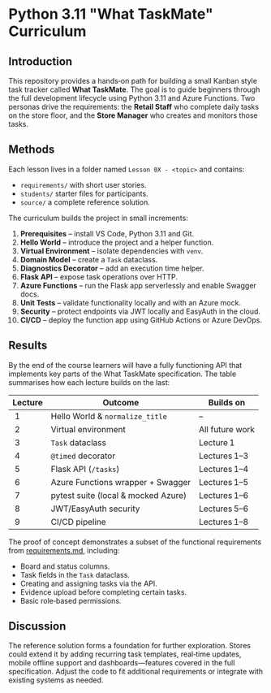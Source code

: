# Python 3.11 "What TaskMate" Curriculum

## Introduction
This repository provides a hands‑on path for building a small Kanban style task tracker called **What TaskMate**. The goal is to guide beginners through the full development lifecycle using Python 3.11 and Azure Functions. Two personas drive the requirements: the **Retail Staff** who complete daily tasks on the store floor, and the **Store Manager** who creates and monitors those tasks.

## Methods
Each lesson lives in a folder named `Lesson 0X - <topic>` and contains:
- `requirements/` with short user stories.
- `students/` starter files for participants.
- `source/` a complete reference solution.

The curriculum builds the project in small increments:
1. **Prerequisites** – install VS Code, Python 3.11 and Git.
2. **Hello World** – introduce the project and a helper function.
3. **Virtual Environment** – isolate dependencies with `venv`.
4. **Domain Model** – create a `Task` dataclass.
5. **Diagnostics Decorator** – add an execution time helper.
6. **Flask API** – expose task operations over HTTP.
7. **Azure Functions** – run the Flask app serverlessly and enable Swagger docs.
8. **Unit Tests** – validate functionality locally and with an Azure mock.
9. **Security** – protect endpoints via JWT locally and EasyAuth in the cloud.
10. **CI/CD** – deploy the function app using GitHub Actions or Azure DevOps.

## Results
By the end of the course learners will have a fully functioning API that implements key parts of the What TaskMate specification. The table summarises how each lecture builds on the last:

| Lecture | Outcome                             | Builds on       |
| ---- | ----------------------------------- | --------------- |
|  1   | Hello World & `normalize_title`     | –               |
|  2   | Virtual environment                 | All future work |
|  3   | `Task` dataclass                    | Lecture 1       |
|  4   | `@timed` decorator                  | Lectures 1–3    |
|  5   | Flask API (`/tasks`)                | Lectures 1–4    |
|  6   | Azure Functions wrapper + Swagger   | Lectures 1–5    |
|  7   | pytest suite (local & mocked Azure) | Lectures 1–6    |
|  8   | JWT/EasyAuth security               | Lectures 5–6    |
|  9   | CI/CD pipeline                      | Lectures 1–8    |

The proof of concept demonstrates a subset of the functional requirements from [requirements.md](requirements.md), including:
- Board and status columns.
- Task fields in the `Task` dataclass.
- Creating and assigning tasks via the API.
- Evidence upload before completing certain tasks.
- Basic role‑based permissions.

## Discussion
The reference solution forms a foundation for further exploration. Stores could extend it by adding recurring task templates, real‑time updates, mobile offline support and dashboards—features covered in the full specification. Adjust the code to fit additional requirements or integrate with existing systems as needed.
